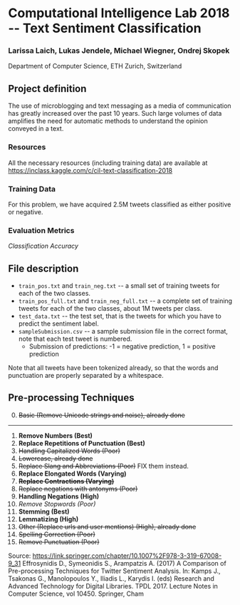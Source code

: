 # Computational Intelligence Lab 2018 -- Text Sentiment Classification
### Larissa Laich, Lukas Jendele, Michael Wiegner, Ondrej Skopek
Department of Computer Science, ETH Zurich, Switzerland

## Project definition
The use of microblogging and text messaging as a media of communication has greatly increased over the past 10 years. Such large volumes of data amplifies the need for automatic methods to understand the opinion conveyed in a text.

### Resources
All the necessary resources (including training data) are available at https://inclass.kaggle.com/c/cil-text-classification-2018

### Training Data
For this problem, we have acquired 2.5M tweets classified as either positive or negative.

### Evaluation Metrics
*Classification Accuracy*

## File description

* `train_pos.txt` and `train_neg.txt` -- a small set of training tweets for each of the two classes.
* `train_pos_full.txt` and `train_neg_full.txt` -- a complete set of training tweets for each of the two classes, about 1M tweets per class.
* `test_data.txt` -- the test set, that is the tweets for which you have to predict the sentiment label.
* `sampleSubmission.csv` -- a sample submission file in the correct format, note that each test tweet is numbered.
  * Submission of predictions: -1 = negative prediction, 1 = positive prediction

Note that all tweets have been tokenized already, so that the words and punctuation are properly separated by a whitespace.

## Pre-processing Techniques


0.	~~Basic (Remove Unicode strings and noise), already done~~

---

1.	**Remove Numbers (Best)**
2.	**Replace Repetitions of Punctuation (Best)**
3.	~~Handling Capitalized Words (Poor)~~
4.	~~Lowercase, already done~~
5.	~~Replace Slang and Abbreviations (Poor)~~ FIX them instead.
6.	**Replace Elongated Words (Varying)**
7.	~~**Replace Contractions (Varying)**~~
8.	~~Replace negations with antonyms (Poor)~~
9.	**Handling Negations (High)**
10.	*Remove Stopwords (Poor)*
11.	**Stemming (Best)**
12.	**Lemmatizing (High)**
13.	~~Other (Replace urls and user mentions) (High), already done~~
14.	~~Spelling Correction (Poor)~~
15.	~~Remove Punctuation (Poor)~~


Source: https://link.springer.com/chapter/10.1007%2F978-3-319-67008-9_31 Effrosynidis D., Symeonidis S., Arampatzis A. (2017) A Comparison of Pre-processing Techniques for Twitter Sentiment Analysis. In: Kamps J., Tsakonas G., Manolopoulos Y., Iliadis L., Karydis I. (eds) Research and Advanced Technology for Digital Libraries. TPDL 2017. Lecture Notes in Computer Science, vol 10450. Springer, Cham

